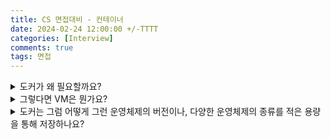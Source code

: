 ```yaml
---
title: CS 면접대비 - 컨테이너
date: 2024-02-24 12:00:00 +/-TTTT
categories: [Interview]
comments: true
tags: 면접
---
```


<details><summary>도커가 왜 필요할까요?</summary><div markdown="1">
  - 옛날 이야기를 잠깐 하면
      * 옛날에는 서버를 관리하는게 쉽지 않았습니다
      * 새롭게 설치해야하는 프로그램은 많고
      * 운영체제는 업데이트되고
      * 그와중 프로그램끼리 호환이 안되는 경우도 많고
    * 지금 당장 리눅스에 MySQL을 까는건 쉽지 않습니다
    * 이런 문제들을 해결해보기 위해서 VM이라는게 먼저 나왔습니다.
</div></details>

<details><summary>그렇다면 VM은 뭔가요?</summary><div markdown="1">

- 동일한 하드웨어에서 여러개의 운영체제 인스턴스를 돌려보자 라는 의도의 결과입니다.

  - 마치 냉장고 안에 냉장고를 넣듯이, 서로 완벽하게 격리되어있고 OS 정보들을 모두 보유하고 있습니다.
  - 각 VM은 호스트로부터 Hypervisor를 통해서 가상 하드웨어와 어댑터를 할당받아서
    실제 여러개의 하드웨어가 없더라도 공유할 수 있도록 합니다.
  - 윈도우에서 C드라이브의 Windows 폴더 전체

  <details><summary>그렇다면 VM으로 말씀하신 내용을 다 커버할 수 있는거 아닌가요?</summary><div markdown="1">

  - 물론 가능은 합니다만, VM에는 비효율성이 몇가지 있습니다.
    - 운영체제 파일 자체를 요구하기 때문에 고정된 하드디스크 요구량과 메모리
    - 시작하는데 OS별 부팅과정을 거치기 때문에 오래 걸리고
    - 별도의 커널/라이브러리/바이너리가 다 필요하기때문에 리소스를 많이 먹습니다
  - 사람들은 이 발상을 하게 됩니다 : 굳이 별도의 커널과 OS로 다른 어플리케이션을 실행해야 할까?

    - 따라서 도커가 등장합니다
    - 도커는 일종의 VM으로 리눅스 커널을 이용하여 하위 컨테이너들을 분리합니다.

    <details><summary>도커는 일종의 VM? 맞나요?</summary><div markdown="1">
      - VirtualBox나 VMWare같은 VM이라기보다는, 도커 엔진이 가상화된 리눅스 환경을 구현해줍니다.
            - 윈도우같은경우에는 내장되어있는 hyper-v를 사용합니다.
            - 맥의 경우에도 리눅스 커널을 에뮬레이팅 해주는 애플리케이션을 사용합니다. HyperKit

        컨테이너는 매번 OS파일들을 보유할 필요가 없습니다.

        - 마치 냉장고에 야채칸, 계란칸, 김치칸 칸막이를 만드는 것처럼 입니다.

    </div></details>

    <details><summary>도커는 어떻게 그러면 프로세스를 격리하나요?</summary><div markdown="1"> 
      - 제가 알고있는바로는 리눅스의 Cgroup과 namespace 기능을 활용하는것으로 알고있습니다.
    </div></details>

</div></details>

<details><summary>도커는 그럼 어떻게 그런 운영체제의 버전이나, 다양한 운영체제의 종류를 적은 용량을 통해 저장하나요?</summary><div markdown="1">

- Aufs라는 특별한 파일 시스템을 사용하고, 해당 도커파일을 빌드해서 사용합니다.

</div></details>
